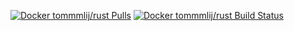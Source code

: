 [![Docker tommmlij/rust Pulls](https://img.shields.io/docker/pulls/tommmlij/rust.svg)](https://hub.docker.com/r/tommmlij/rust/)
[![Docker tommmlij/rust Build Status](https://img.shields.io/docker/build/tommmlij/rust.svg)](https://hub.docker.com/r/tommmlij/rust/)

